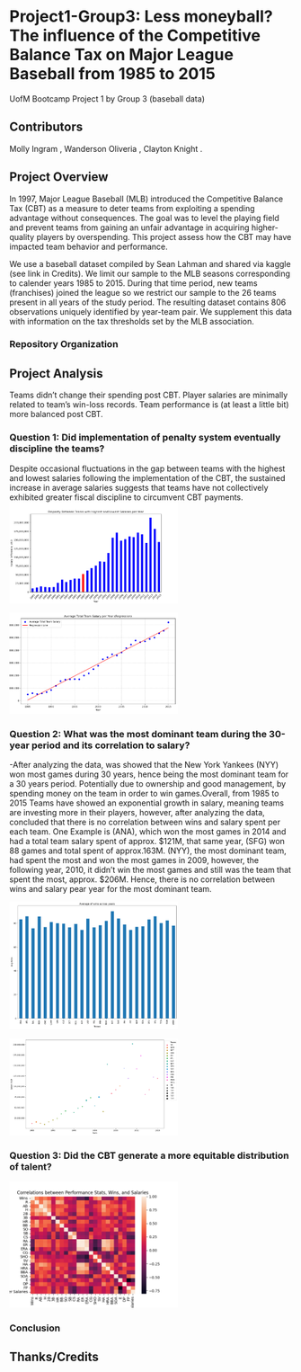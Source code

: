 # Project1-Group3: Less moneyball? The influence of the Competitive Balance Tax on Major League   Baseball from 1985 to 2015

UofM Bootcamp Project 1 by Group 3 (baseball data)

## Contributors
Molly Ingram ,
Wanderson Oliveria ,
Clayton Knight .

## Project Overview

In 1997, Major League Baseball (MLB) introduced the Competitive Balance Tax (CBT) as a measure to deter teams from exploiting a spending advantage without consequences. The goal was to level the playing field and prevent teams from gaining an unfair advantage in acquiring higher-quality players by overspending. This project assess how the CBT may have impacted team behavior and performance.  

We use a baseball dataset compiled by Sean Lahman and shared via kaggle (see link in Credits). We limit our sample to the MLB seasons corresponding to calender years 1985 to 2015. During that time period, new teams (franchises) joined the league so we restrict our sample to the 26 teams present in all years of the study period. The resulting dataset contains 806 observations uniquely identified by year-team pair.  We supplement this data with information on the tax thresholds set by the MLB association.


### Repository Organization


## Project Analysis
Teams didn’t change their spending post CBT. Player salaries are minimally related to team’s win-loss records. Team performance is (at least a little bit) more balanced post CBT.

### Question 1: Did implementation of penalty system eventually discipline the teams?
Despite occasional fluctuations in the gap between teams with the highest and lowest salaries following the implementation of the CBT, the sustained increase in average salaries suggests that teams have not collectively exhibited greater fiscal discipline to circumvent CBT payments.  
<img src="Output\Disparity Fig.png"
 alt="Disparity"
style="display: inline-block; margin: 0 auto; max-width: 300px">

<img src="Output\Avg Regression Fig.png"
 alt="Avg Regression"
style="display: inline-block; margin: 0 auto; max-width: 300px">

### Question 2: What was the most dominant team during the 30-year period and its correlation to salary?
-After analyzing the data, was showed that the New York Yankees (NYY) won most games during 30 years, hence being the most dominant team for a 30 years period. Potentially due to ownership and good management, by spending money on the team in order to win games.Overall, from 1985 to 2015 Teams have showed an exponential growth in salary, meaning teams are investing more in their players, however, after analyzing the data, concluded that there is no correlation between wins and salary spent per each team. One Example is (ANA), which won the most games in 2014 and had a total team salary spent of approx. $121M, that same year, (SFG) won 88 games and total spent of approx.163M.
(NYY), the most dominant team, had spent the most and won the most games in 2009, however, the following year, 2010, it didn’t win the most games and still was the team that spent the most, approx. $206M. Hence, there is no correlation between wins and salary pear year for the most dominant team.

<img src="Graphic 1.png"
 alt="Correlations"
 title="Optional title"
style="display: inline-block; margin: 0 auto; max-width: 300px">

<img src="Graphic 2.png"
 alt="Correlations"
 title="Optional title"
style="display: inline-block; margin: 0 auto; max-width: 300px">



### Question 3: Did the CBT generate a more equitable distribution of talent?


<img src="Output\performance correlations.png"
 alt="Correlations"
style="display: inline-block; margin: 0 auto; max-width: 300px">



### Conclusion


## Thanks/Credits

